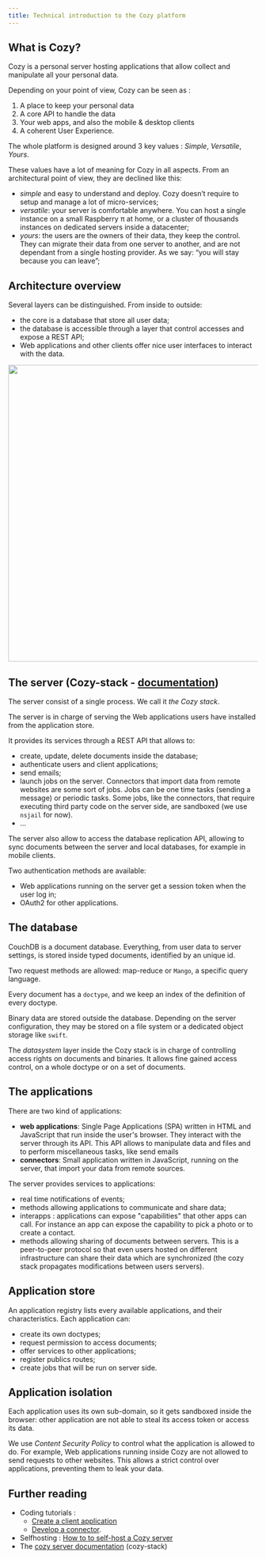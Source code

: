 ```yaml
---
title: Technical introduction to the Cozy platform
---
```


## What is Cozy?

Cozy is a personal server hosting applications that allow collect and manipulate all your personal data.

Depending on your point of view, Cozy can be seen as :

1. A place to keep your personal data
2. A core API to handle the data
3. Your web apps, and also the mobile & desktop clients
4. A coherent User Experience.

The whole platform is designed around 3 key values : _Simple_, _Versatile_, _Yours_.

These values have a lot of meaning for Cozy in all aspects. From an architectural point of view, they are declined like this:

- _simple_ and easy to understand and deploy. Cozy doesn’t require to setup and manage a lot of micro-services;
- _versatile_: your server is comfortable anywhere. You can host a single instance on a small Raspberry π at home, or a cluster of thousands instances on dedicated servers inside a datacenter;
- _yours_: the users are the owners of their data, they keep the control. They can migrate their data from one server to another, and are not dependant from a single hosting provider. As we say: “you will stay because you can leave”;

## Architecture overview

Several layers can be distinguished. From inside to outside:

- the core is a database that store all user data;
- the database is accessible through a layer that control accesses and expose a REST API;
- Web applications and other clients offer nice user interfaces to interact with the data.

<img src="../../img/dev/cozy_archi.png" width="600">

## The server (Cozy-stack - [documentation](https://docs.cozy.io/en/cozy-stack/))

The server consist of a single process. We call it _the Cozy stack_.

The server is in charge of serving the Web applications users have installed from the application store.

It provides its services through a REST API that allows to:

- create, update, delete documents inside the database;
- authenticate users and client applications;
- send emails;
- launch jobs on the server. Connectors that import data from remote websites are some sort of jobs. Jobs can be one time tasks (sending a message) or periodic tasks. Some jobs, like the connectors, that require executing third party code on the server side, are sandboxed (we use `nsjail` for now).
- …

The server also allow to access the database replication API, allowing to sync documents between the server and local databases, for example in mobile clients.

Two authentication methods are available:

- Web applications running on the server get a session token when the user log in;
- OAuth2 for other applications.

## The database

CouchDB is a document database. Everything, from user data to server settings, is stored inside typed documents, identified by an unique id.

Two request methods are allowed: map-reduce or `Mango`, a specific query language.

Every document has a `doctype`, and we keep an index of the definition of every doctype.

Binary data are stored outside the database. Depending on the server configuration, they may be stored on a file system or a dedicated object storage like `swift`.

The _datasystem_ layer inside the Cozy stack is in charge of controlling access rights on documents and binaries. It allows fine gained access control, on a whole doctype or on a set of documents.

## The applications

There are two kind of applications:

- **web applications**: Single Page Applications (SPA) written in HTML and JavaScript that run inside the user's browser. They interact with the server through its API. This API allows to manipulate data and files and to perform miscellaneous tasks, like send emails
- **connectors**: Small application written in JavaScript, running on the server, that import your data from remote sources.

The server provides services to applications:

- real time notifications of events;
- methods allowing applications to communicate and share data;
- interapps : applications can expose "capabilities" that other apps can call. For instance an app can expose the capability to pick a photo or to create a contact.
- methods allowing sharing of documents between servers. This is a peer-to-peer protocol so that even users hosted on different infrastructure can share their data which are synchronized (the cozy stack propagates modifications between users servers).

## Application store

An application registry lists every available applications, and their characteristics. Each application can:

- create its own doctypes;
- request permission to access documents;
- offer services to other applications;
- register publics routes;
- create jobs that will be run on server side.

## Application isolation

Each application uses its own sub-domain, so it gets sandboxed inside the browser: other application are not able to steal its access token or access its data.

We use _Content Security Policy_ to control what the application is allowed to do. For example, Web applications running inside Cozy are not allowed to send requests to other websites. This allows a strict control over applications, preventing them to leak your data.

## Further reading

- Coding tutorials :
  - [Create a client application](../tutorials/app.md)
  - [Develop a connector](../tutorials/konnector/index.md).
- Selfhosting : [How to to self-host a Cozy server](../tutorials/selfhost-debian.md)
- The [cozy server documentation](https://docs.cozy.io/en/cozy-stack/) (cozy-stack)
